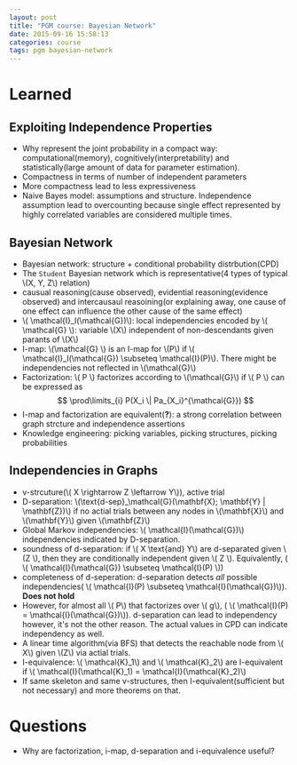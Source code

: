 ```yaml
---
layout: post
title: "PGM course: Bayesian Network"
date: 2015-09-16 15:58:13
categories: course
tags: pgm bayesian-network
---
```


# Learned

## Exploiting Independence Properties

- Why represent the joint probability in a compact way: computational(memory), cognitively(interpretability) and statistically(large amount of data for parameter estimation).
- Compactness in terms of number of independent parameters
- More compactness lead to less expressiveness
- Naive Bayes model: assumptions and structure. Independence assumption lead to overcounting because single effect represented by highly correlated variables are considered multiple times.

## Bayesian Network

- Bayesian network: structure + conditional probability distrbution(CPD)
- The `Student` Bayesian network which is representative(4 types of typical \\(X, Y, Z\\) relation)
- causual reasoning(cause observed), evidential reasoning(evidence observed) and intercausaul reasoining(or explaining away, one cause of one effect can influence the other cause of the same effect)
- \\( \mathcal{I}_l(\mathcal{G})\\): local independencies encoded by \\( \mathcal{G} \\): variable \\(X\\) independent of non-descendants given parants of \\(X\\)
- I-map: \\(\mathcal{G} \\) is an I-map for \\(P\\) if \\( \mathcal{I}_l(\mathcal{G}) \subseteq \mathcal{I}(P)\\). There might be independencies not reflected in \\(\mathcal{G}\\)
- Factorization: \\( P \\) factorizes according to \\(\mathcal{G}\\) if \\( P \\) can be expressed as $$ \prod\limits_{i} P(X_i \| Pa_{X_i}^{\mathcal{G}}) $$
- I-map and factorization are equivalent(**?**): a strong correlation between graph strcture and independence assertions
- Knowledge engineering: picking variables, picking structures, picking probabilities

## Independencies in Graphs

- v-strcuture(\\( X \rightarrow Z \leftarrow Y\\)), active trial
- D-separation: \\(\text{d-sep}_\mathcal{G}(\mathbf{X}; \mathbf{Y} | \mathbf{Z})\\) if no actial trials between any nodes in \\(\mathbf{X}\\) and \\(\mathbf{Y}\\) given \\(\mathbf{Z}\\)
- Global Markov independencies: \\( \mathcal{I}(\mathcal{G})\\) independencies indicated by D-separation.
- soundness of d-separation: if \\( X \text{and} Y\\) are d-separated given \\(Z \\), then they are conditionally independent given \\( Z \\). Equivalently, ( \\( \mathcal{I}(\mathcal{G}) \subseteq \mathcal{I}(P) \\))
- completeness of d-seperation: d-separation detects *all* possible independencies( \\( \mathcal{I}(P) \subseteq \mathcal{I}(\mathcal{G})\\)). **Does not hold**
- However, for almost all \\( P\\) that factorizes over \\( g\\), ( \\( \mathcal{I}(P) = \mathcal{I}(\mathcal{G})\\)). d-separation can lead to independency however, it's not the other reason. The actual values in CPD can indicate independency as well. 
- A linear time algorithm(via BFS) that detects the reachable node from \\( X\\) given \\(Z\\) via actial trials.
- I-equivalence: \\( \mathcal{K}_1\\) and \\( \mathcal{K}_2\\) are I-equivalent if \\( \mathcal{I}(\mathcal{K}_1) = \mathcal{I}(\mathcal{K}_2)\\)
- If same skeleton and same v-structures, then I-equivalent(sufficient but not necessary) and more theorems on that.


# Questions

- Why are factorization, i-map, d-separation and i-equivalence useful?

